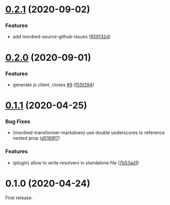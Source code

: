 # [0.2.1](https://github.com/egoist/mordred-test/compare/v0.2.0...v0.2.1) (2020-09-02)

### Features

- add mordred-source-github-issues ([959132d](https://github.com/egoist/mordred-test/commit/959132d3b4d5395c43f5a64ce67ddd2f131923f0))

# [0.2.0](https://github.com/egoist/mordred-test/compare/v0.1.1...v0.2.0) (2020-09-01)

### Features

- generate js client, closes [#9](https://github.com/egoist/mordred-test/issues/9) ([f55f294](https://github.com/egoist/mordred-test/commit/f55f294cde4637bd32dc17291ce96f9aea925201))

# [0.1.1](https://github.com/egoist/mordred/compare/v0.1.0...v0.1.1) (2020-04-25)

### Bug Fixes

- (mordred-transformer-markdown) use double underscores to reference nested prop ([d5169f7](https://github.com/egoist/mordred/commit/d5169f7cc49153f71d94f1e8a0d02afcef17f199))

### Features

- (plugin) allow to write resolvers in standalone file ([7b53ad1](https://github.com/egoist/mordred/commit/7b53ad151639bc37d3cbfa2a7fd56bb4e2fa682a))

# 0.1.0 (2020-04-24)

First release.
